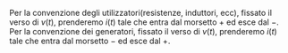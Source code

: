 Per la convenzione degli utilizzatori(resistenze, induttori, ecc), fissato il verso di $v(t)$, prenderemo $i(t)$ tale che entra dal morsetto $+$ ed esce dal $-$.
Per la convenzione dei generatori, fissato il verso di $v(t)$, prenderemo $i(t)$ tale che entra dal morsetto $-$ ed esce dal $+$.